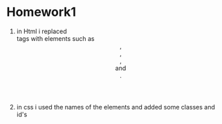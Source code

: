 # Homework1
1. in Html i replaced <div> tags with elements such as <header>, <section>, <article>, <aside> 
and <footer>.
2. in css i used the names of the elements and added some classes and id's   
